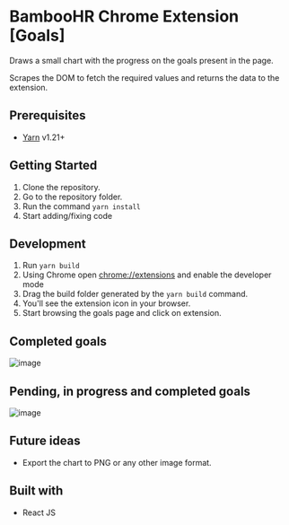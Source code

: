 # BambooHR Chrome Extension [Goals]

Draws a small chart with the progress on the goals present in the page.

Scrapes the DOM to fetch the required values and returns the data to the extension.

## Prerequisites
* [Yarn](https://yarnpkg.com/) v1.21+

## Getting Started

1. Clone the repository.
2. Go to the repository folder.
3. Run the command `yarn install`
6. Start adding/fixing code

## Development

1. Run `yarn build`
2. Using Chrome open [chrome://extensions](chrome://extensions) and enable the developer mode
3. Drag the build folder generated by the `yarn build` command.
4. You'll see the extension icon in your browser.
5. Start browsing the goals page and click on extension.

## Completed goals

![image](https://user-images.githubusercontent.com/2782816/81849387-13adc680-951c-11ea-9095-fc0524c238b2.png)

## Pending, in progress and completed goals

![image](https://user-images.githubusercontent.com/2782816/81849548-4952af80-951c-11ea-80c2-7aba299ebfe5.png)

## Future ideas

- Export the chart to PNG or any other image format.

## Built with

* React JS
